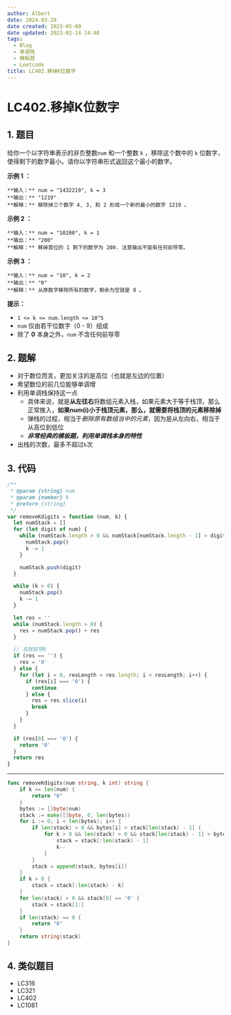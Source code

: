 ```yaml
---
author: Albert
date: 2024-03-28
date created: 2023-05-09
date updated: 2023-02-14 14:48
tags:
  - Blog
  - 单调栈
  - 模板题
  - Leetcode
title: LC402.移掉K位数字
---
```


# LC402.移掉K位数字

## 1. 题目

给你一个以字符串表示的非负整数`num` 和一个整数 `k` ，移除这个数中的 `k` 位数字，使得剩下的数字最小。请你以字符串形式返回这个最小的数字。

**示例 1 ：**

```
**输入：** num = "1432219", k = 3
**输出：** "1219"
**解释：** 移除掉三个数字 4, 3, 和 2 形成一个新的最小的数字 1219 。
```

**示例 2 ：**

```
**输入：** num = "10200", k = 1
**输出：** "200"
**解释：** 移掉首位的 1 剩下的数字为 200. 注意输出不能有任何前导零。
```

**示例 3 ：**

```
**输入：** num = "10", k = 2
**输出：** "0"
**解释：** 从原数字移除所有的数字，剩余为空就是 0 。
```

**提示：**

- `1 <= k <= num.length <= 10^5`
- `num` 仅由若干位数字（0 - 9）组成
- 除了 **0** 本身之外，`num` 不含任何前导零

## 2. 题解

- 对于数位而言，更加关注的是高位（也就是左边的位置）
- 希望数位的前几位能够单调增
- 利用单调栈保持这一点
  - 具体来说，就是**从左往右**将数组元素入栈，如果元素大于等于栈顶，那么正常推入，**如果num(i)小于栈顶元素，那么，就需要将栈顶的元素移除掉**
  - 弹栈的过程，相当于*删除原有数组当中的元素*，因为是从左向右，相当于从高位到低位
  - **_非常经典的模板题，利用单调栈本身的特性_**
- 出栈的次数，最多不超过`k`次

## 3. 代码

```js
/**
 * @param {string} num
 * @param {number} k
 * @return {string}
 */
var removeKdigits = function (num, k) {
  let numStack = []
  for (let digit of num) {
    while (numStack.length > 0 && numStack[numStack.length - 1] > digit && k) {
      numStack.pop()
      k -= 1
    }

    numStack.push(digit)
  }

  while (k > 0) {
    numStack.pop()
    k -= 1
  }

  let res = ''
  while (numStack.length > 0) {
    res = numStack.pop() + res
  }

  // 去除前导0
  if (res == '') {
    res = '0'
  } else {
    for (let i = 0, resLength = res.length; i < resLength; i++) {
      if (res[i] === '0') {
        continue
      } else {
        res = res.slice(i)
        break
      }
    }
  }

  if (res[0] === '0') {
    return '0'
  }
  return res
}
```

---

```go
func removeKdigits(num string, k int) string {
    if k >= len(num) {
        return "0"
    }
    bytes := []byte(num)
    stack := make([]byte, 0, len(bytes))
    for i := 0; i < len(bytes); i++ {
        if len(stack) > 0 && bytes[i] < stack[len(stack) - 1] {
            for k > 0 && len(stack) > 0 && stack[len(stack) - 1] > bytes[i] {
                stack = stack[:len(stack) - 1]
                k--
            }
        }
        stack = append(stack, bytes[i])
    }
    if k > 0 {
        stack = stack[:len(stack) - k]
    }
    for len(stack) > 0 && stack[0] == '0' {
        stack = stack[1:]
    }
    if len(stack) == 0 {
        return "0"
    }
    return string(stack)
}
```

## 4. 类似题目

- LC316
- LC321
- LC402
- LC1081
